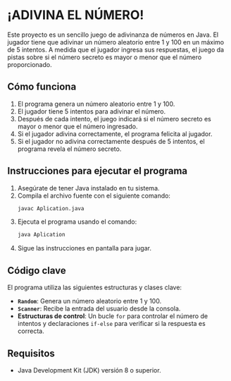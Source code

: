 #  ¡ADIVINA EL NÚMERO! 

Este proyecto es un sencillo juego de adivinanza de números en Java. El jugador tiene que adivinar un número aleatorio entre 1 y 100 en un máximo de 5 intentos. A medida que el jugador ingresa sus respuestas, el juego da pistas sobre si el número secreto es mayor o menor que el número proporcionado.

## Cómo funciona

1. El programa genera un número aleatorio entre 1 y 100.
2. El jugador tiene 5 intentos para adivinar el número.
3. Después de cada intento, el juego indicará si el número secreto es mayor o menor que el número ingresado.
4. Si el jugador adivina correctamente, el programa felicita al jugador.
5. Si el jugador no adivina correctamente después de 5 intentos, el programa revela el número secreto.

## Instrucciones para ejecutar el programa

1. Asegúrate de tener Java instalado en tu sistema.
2. Compila el archivo fuente con el siguiente comando:
    ```bash
    javac Aplication.java
    ```
3. Ejecuta el programa usando el comando:
    ```bash
    java Aplication
    ```
4. Sigue las instrucciones en pantalla para jugar.

## Código clave

El programa utiliza las siguientes estructuras y clases clave:

- **`Random`**: Genera un número aleatorio entre 1 y 100.
- **`Scanner`**: Recibe la entrada del usuario desde la consola.
- **Estructuras de control**: Un bucle `for` para controlar el número de intentos y declaraciones `if-else` para verificar si la respuesta es correcta.

## Requisitos

- Java Development Kit (JDK) versión 8 o superior.
